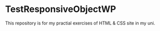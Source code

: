 # TestResponsiveObjectWP
This repository is for my practial exercises of HTML &amp; CSS site in my uni.
